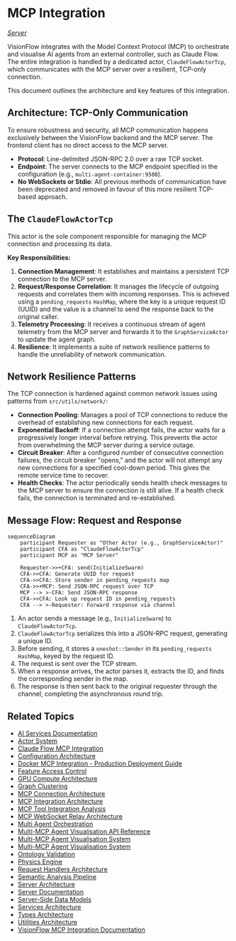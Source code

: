 # MCP Integration

*[Server](../index.md)*

VisionFlow integrates with the Model Context Protocol (MCP) to orchestrate and visualise AI agents from an external controller, such as Claude Flow. The entire integration is handled by a dedicated actor, `ClaudeFlowActorTcp`, which communicates with the MCP server over a resilient, TCP-only connection.

This document outlines the architecture and key features of this integration.

## Architecture: TCP-Only Communication

To ensure robustness and security, all MCP communication happens exclusively between the VisionFlow backend and the MCP server. The frontend client has no direct access to the MCP server.

-   **Protocol**: Line-delimited JSON-RPC 2.0 over a raw TCP socket.
-   **Endpoint**: The server connects to the MCP endpoint specified in the configuration (e.g., `multi-agent-container:9500`).
-   **No WebSockets or Stdio**: All previous methods of communication have been deprecated and removed in favour of this more resilient TCP-based approach.

## The `ClaudeFlowActorTcp`

This actor is the sole component responsible for managing the MCP connection and processing its data.

**Key Responsibilities:**

1.  **Connection Management**: It establishes and maintains a persistent TCP connection to the MCP server.
2.  **Request/Response Correlation**: It manages the lifecycle of outgoing requests and correlates them with incoming responses. This is achieved using a `pending_requests` `HashMap`, where the key is a unique request ID (UUID) and the value is a channel to send the response back to the original caller.
3.  **Telemetry Processing**: It receives a continuous stream of agent telemetry from the MCP server and forwards it to the `GraphServiceActor` to update the agent graph.
4.  **Resilience**: It implements a suite of network resilience patterns to handle the unreliability of network communication.

## Network Resilience Patterns

The TCP connection is hardened against common network issues using patterns from `src/utils/network/`:

-   **Connection Pooling**: Manages a pool of TCP connections to reduce the overhead of establishing new connections for each request.
-   **Exponential Backoff**: If a connection attempt fails, the actor waits for a progressively longer interval before retrying. This prevents the actor from overwhelming the MCP server during a service outage.
-   **Circuit Breaker**: After a configured number of consecutive connection failures, the circuit breaker "opens," and the actor will not attempt any new connections for a specified cool-down period. This gives the remote service time to recover.
-   **Health Checks**: The actor periodically sends health check messages to the MCP server to ensure the connection is still alive. If a health check fails, the connection is terminated and re-established.

## Message Flow: Request and Response

```mermaid
sequenceDiagram
    participant Requester as "Other Actor (e.g., GraphServiceActor)"
    participant CFA as "ClaudeFlowActorTcp"
    participant MCP as "MCP Server"

    Requester->>+CFA: send(InitializeSwarm)
    CFA->>CFA: Generate UUID for request
    CFA->>CFA: Store sender in pending_requests map
    CFA->>+MCP: Send JSON-RPC request over TCP
    MCP --> >-CFA: Send JSON-RPC response
    CFA->>CFA: Look up request ID in pending_requests
    CFA --> >-Requester: Forward response via channel
```

1.  An actor sends a message (e.g., `InitializeSwarm`) to `ClaudeFlowActorTcp`.
2.  `ClaudeFlowActorTcp` serializes this into a JSON-RPC request, generating a unique ID.
3.  Before sending, it stores a `oneshot::Sender` in its `pending_requests` `HashMap`, keyed by the request ID.
4.  The request is sent over the TCP stream.
5.  When a response arrives, the actor parses it, extracts the ID, and finds the corresponding sender in the map.
6.  The response is then sent back to the original requester through the channel, completing the asynchronous round trip.

## Related Topics

- [AI Services Documentation](../server/ai-services.md)
- [Actor System](../server/actors.md)
- [Claude Flow MCP Integration](../server/features/claude-flow-mcp-integration.md)
- [Configuration Architecture](../server/config.md)
- [Docker MCP Integration - Production Deployment Guide](../deployment/docker-mcp-integration.md)
- [Feature Access Control](../server/feature-access.md)
- [GPU Compute Architecture](../server/gpu-compute.md)
- [Graph Clustering](../server/features/clustering.md)
- [MCP Connection Architecture](../architecture/mcp_connection.md)
- [MCP Integration Architecture](../architecture/mcp-integration.md)
- [MCP Tool Integration Analysis](../technical/mcp_tool_usage.md)
- [MCP WebSocket Relay Architecture](../architecture/mcp-websocket-relay.md)
- [Multi Agent Orchestration](../server/agent-swarm.md)
- [Multi-MCP Agent Visualisation API Reference](../api/multi-mcp-visualization-api.md)
- [Multi-MCP Agent Visualisation System](../MCP_AGENT_VISUALIZATION.md)
- [Multi-MCP Agent Visualisation System](../multi-mcp-agent-visualization.md)
- [Ontology Validation](../server/features/ontology.md)
- [Physics Engine](../server/physics-engine.md)
- [Request Handlers Architecture](../server/handlers.md)
- [Semantic Analysis Pipeline](../server/features/semantic-analysis.md)
- [Server Architecture](../server/architecture.md)
- [Server Documentation](../server/index.md)
- [Server-Side Data Models](../server/models.md)
- [Services Architecture](../server/services.md)
- [Types Architecture](../server/types.md)
- [Utilities Architecture](../server/utils.md)
- [VisionFlow MCP Integration Documentation](../api/mcp/index.md)
